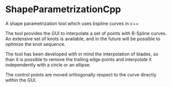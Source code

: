 # ShapeParametrizationCpp
A shape parametrization tool which uses bspline curves in c++

The tool provides the GUI to interpolate a set of points with B-Spline curves.
An extensive set of knots is available, and in the future will be possible to optimize the knot sequence.

The tool has been developed with in mind the interpolation of blades, 
 so than it is possible to remove the trailing edge points and interpolate it independently with a circle or an ellipse.

The control points are moved orthogonally respect to the curve directly within the GUI.
